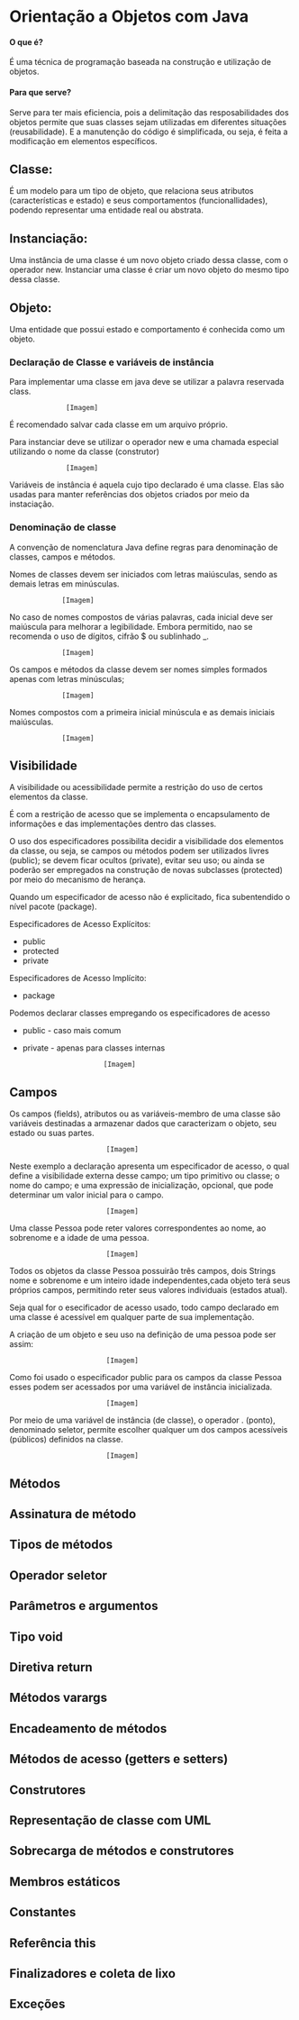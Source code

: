 # Orientação a Objetos com Java

#### O que é?

É uma técnica de programação baseada na construção e utilização de objetos.


#### Para que serve?

Serve para ter mais eficiencia, pois a delimitação das resposabilidades dos objetos permite que suas classes sejam utilizadas em diferentes situações (reusabilidade).
E a manutenção do código é simplificada, ou seja, é feita a modificação em elementos específicos.




## Classe: 

É um modelo para um tipo de objeto, que relaciona seus atributos (características e estado) e seus comportamentos (funcionallidades), podendo representar uma entidade real ou abstrata.

## Instanciação:

Uma instância de uma classe é um novo objeto criado dessa classe, com o operador new. Instanciar uma classe é criar um novo objeto do mesmo tipo dessa classe. 

## Objeto:

Uma entidade que possui estado e comportamento é conhecida como um objeto.




### Declaração de Classe e variáveis de instância

Para implementar uma classe em java deve se utilizar a palavra reservada class.

                  [Imagem]

É recomendado salvar cada classe em um arquivo próprio.

Para instanciar deve se utilizar o operador new e uma chamada especial utilizando o nome da classe (construtor)

                  [Imagem]

Variáveis  de instância é aquela cujo tipo declarado é uma classe. Elas são usadas para manter referências dos objetos criados por meio da instaciação.

### Denominação de classe

A convenção de nomenclatura Java define regras para denominação de classes, campos e métodos.

Nomes de classes devem ser iniciados com letras maiúsculas, sendo as demais letras em minúsculas.

                 [Imagem]

No caso de nomes compostos de várias palavras, cada inicial deve ser maiúscula para melhorar a legibilidade.
Embora permitido, nao se recomenda o uso de dígitos, cifrão $ ou sublinhado _.

                 [Imagem]

Os campos e métodos da classe devem ser nomes simples formados apenas com letras minúsculas;

                 [Imagem]

Nomes compostos com a primeira inicial minúscula e as demais iniciais maiúsculas.

                 [Imagem]

## Visibilidade

A visibilidade ou acessibilidade permite a restrição do uso de certos elementos da classe.

É com a restrição de acesso que se implementa o encapsulamento de informações e das implementações dentro das classes.

O uso dos especificadores possibilita decidir a visibilidade dos elementos da classe, ou seja, se campos ou métodos podem ser utilizados livres (public);
se devem ficar ocultos (private), evitar seu uso; ou ainda se poderão ser empregados na construção de novas subclasses (protected) por meio do mecanismo de herança.

Quando um especificador de acesso não é explicitado, fica subentendido o nível pacote (package).

Especificadores de Acesso Explícitos: 

  * public
  * protected
  * private

Especificadores de Acesso Implícito:

  * package


Podemos declarar classes empregando os especificadores de acesso

  * public - caso mais comum
  * private - apenas para classes internas

                            [Imagem]
                            

## Campos

Os campos (fields), atributos ou as variáveis-membro de uma classe são variáveis destinadas a armazenar dados que caracterizam o objeto, seu estado ou suas partes.

                            [Imagem]    

Neste exemplo a declaração apresenta um especificador de acesso, o qual define a visibilidade externa desse campo; um tipo primitivo ou classe; o nome do campo;
e uma expressão de inicialização, opcional, que pode determinar um valor inicial para o campo.

                            [Imagem]
                            
Uma classe Pessoa pode reter valores correspondentes ao nome, ao sobrenome e a idade de uma pessoa.

                            [Imagem]

Todos os objetos da classe Pessoa possuirão três campos, dois Strings nome e sobrenome e um inteiro idade independentes,cada objeto terá seus próprios campos, permitindo reter seus valores individuais (estados atual). 

Seja qual for o esecificador de acesso usado, todo campo declarado em uma classe é acessível em qualquer parte de sua implementação.

A criação de um objeto e seu uso na definição de uma pessoa pode ser assim:

                            [Imagem]

Como foi usado o especificador public para os campos da classe Pessoa esses podem ser acessados por uma variável de instância inicializada.

                            [Imagem]

Por meio de uma variável de instância (de classe), o operador . (ponto), denominado seletor, permite escolher qualquer um dos campos acessíveis (públicos)
definidos na classe.

                            [Imagem]

## Métodos

## Assinatura de método

## Tipos de métodos

## Operador seletor

## Parâmetros e argumentos

## Tipo void

## Diretiva return

## Métodos varargs

## Encadeamento de métodos

## Métodos de acesso (getters e setters)

## Construtores

## Representação de classe com UML

## Sobrecarga de métodos e construtores

## Membros estáticos

## Constantes

## Referência this

## Finalizadores e coleta de lixo

## Exceções
